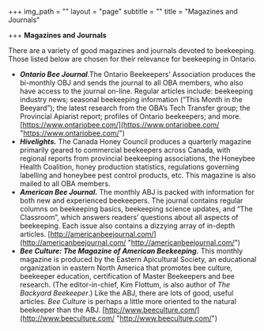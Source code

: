 +++
img_path = ""
layout = "page"
subtitle = ""
title = "Magazines and Journals"

+++
**Magazines and Journals**

There are a variety of good magazines and journals devoted to beekeeping. Those listed below are chosen for their relevance for beekeeping in Ontario.

* **_Ontario Bee Journal_**.The Ontario Beekeepers’ Association produces the bi-monthly OBJ and sends the journal to all OBA members, who also have access to the journal on-line. Regular articles include: beekeeping industry news; seasonal beekeeping information (“This Month in the Beeyard”); the latest research from the OBA’s Tech Transfer group; the Provincial Apiarist report; profiles of Ontario beekeepers; and more. [https://www.ontariobee.com/](https://www.ontariobee.com/ "https://www.ontariobee.com/")
* **_Hivelights._** The Canada Honey Council produces a quarterly magazine primarily geared to commercial beekeepers across Canada, with regional reports from provincial beekeeping associations, the Honeybee Health Coalition, honey production statistics, regulations governing labelling and honeybee pest control products, etc. This magazine is also mailed to all OBA members.
* **_American Bee Journal._** The monthly ABJ is packed with information for both new and experienced beekeepers. The journal contains regular columns on beekeeping basics, beekeeping science updates, and “The Classroom”, which answers readers’ questions about all aspects of beekeeping. Each issue also contains a dizzying array of in-depth articles. [http://americanbeejournal.com/](http://americanbeejournal.com/ "http://americanbeejournal.com/")
* **_Bee Culture: The Magazine of American Beekeeping._** This monthly magazine is produced by the Eastern Apicultural Society, an educational organization in eastern North America that promotes bee culture, beekeeper education, certification of Master Beekeepers and bee research. (The editor-in-chief, Kim Flottum, is also author of _The Backyard Beekeeper_.) Like the ABJ, there are lots of good, useful articles. _Bee Culture_ is perhaps a little more oriented to the natural beekeeper than the ABJ. [http://www.beeculture.com/](http://www.beeculture.com/ "http://www.beeculture.com/")